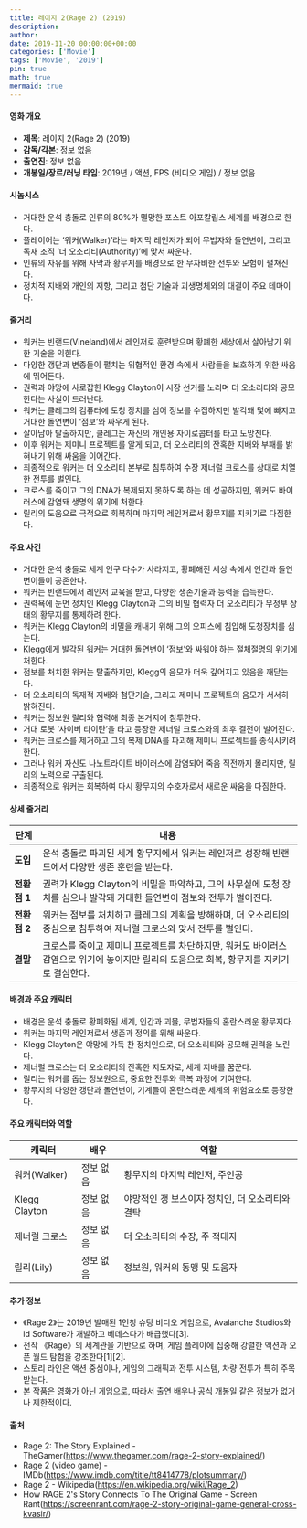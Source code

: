 ```yaml
---
title: 레이지 2(Rage 2) (2019)
description: 
author: 
date: 2019-11-20 00:00:00+00:00
categories: ['Movie']
tags: ['Movie', '2019']
pin: true
math: true
mermaid: true
---
```

#### 영화 개요

- **제목**: 레이지 2(Rage 2) (2019)  
- **감독/각본**: 정보 없음  
- **출연진**: 정보 없음  
- **개봉일/장르/러닝 타임**: 2019년 / 액션, FPS (비디오 게임) / 정보 없음  

#### 시놉시스

- 거대한 운석 충돌로 인류의 80%가 멸망한 포스트 아포칼립스 세계를 배경으로 한다.  
- 플레이어는 ‘워커(Walker)’라는 마지막 레인저가 되어 무법자와 돌연변이, 그리고 독재 조직 ‘더 오소리티(Authority)’에 맞서 싸운다.  
- 인류의 자유를 위해 사막과 황무지를 배경으로 한 무자비한 전투와 모험이 펼쳐진다.  
- 정치적 지배와 개인의 저항, 그리고 첨단 기술과 괴생명체와의 대결이 주요 테마이다.  

#### 줄거리

- 워커는 빈랜드(Vineland)에서 레인저로 훈련받으며 황폐한 세상에서 살아남기 위한 기술을 익힌다.  
- 다양한 갱단과 변종들이 펼치는 위협적인 환경 속에서 사람들을 보호하기 위한 싸움에 뛰어든다.  
- 권력과 야망에 사로잡힌 Klegg Clayton이 시장 선거를 노리며 더 오소리티와 공모한다는 사실이 드러난다.  
- 워커는 클레그의 컴퓨터에 도청 장치를 심어 정보를 수집하지만 발각돼 덫에 빠지고 거대한 돌연변이 ‘점보’와 싸우게 된다.  
- 살아남아 탈출하지만, 클레그는 자신의 개인용 자이로콥터를 타고 도망친다.  
- 이후 워커는 제미니 프로젝트를 알게 되고, 더 오소리티의 잔혹한 지배와 부패를 밝혀내기 위해 싸움을 이어간다.  
- 최종적으로 워커는 더 오소리티 본부로 침투하여 수장 제너럴 크로스를 상대로 치열한 전투를 벌인다.  
- 크로스를 죽이고 그의 DNA가 복제되지 못하도록 하는 데 성공하지만, 워커도 바이러스에 감염돼 생명의 위기에 처한다.  
- 릴리의 도움으로 극적으로 회복하며 마지막 레인저로서 황무지를 지키기로 다짐한다.  

#### 주요 사건

- 거대한 운석 충돌로 세계 인구 다수가 사라지고, 황폐해진 세상 속에서 인간과 돌연변이들이 공존한다.  
- 워커는 빈랜드에서 레인저 교육을 받고, 다양한 생존기술과 능력을 습득한다.  
- 권력욕에 눈먼 정치인 Klegg Clayton과 그의 비밀 협력자 더 오소리티가 무정부 상태의 황무지를 통제하려 한다.  
- 워커는 Klegg Clayton의 비밀을 캐내기 위해 그의 오피스에 침입해 도청장치를 심는다.  
- Klegg에게 발각된 워커는 거대한 돌연변이 ‘점보’와 싸워야 하는 절체절명의 위기에 처한다.  
- 점보를 처치한 워커는 탈출하지만, Klegg의 음모가 더욱 깊어지고 있음을 깨닫는다.  
- 더 오소리티의 독재적 지배와 첨단기술, 그리고 제미니 프로젝트의 음모가 서서히 밝혀진다.  
- 워커는 정보원 릴리와 협력해 최종 본거지에 침투한다.  
- 거대 로봇 ‘사이버 타이탄’을 타고 등장한 제너럴 크로스와의 최후 결전이 벌어진다.  
- 워커는 크로스를 제거하고 그의 복제 DNA를 파괴해 제미니 프로젝트를 종식시키려 한다.  
- 그러나 워커 자신도 나노트라이트 바이러스에 감염되어 죽음 직전까지 몰리지만, 릴리의 노력으로 구출된다.  
- 최종적으로 워커는 회복하여 다시 황무지의 수호자로서 새로운 싸움을 다짐한다.  

#### 상세 줄거리

| **단계** | **내용** |
|----------|----------|
| **도입** | 운석 충돌로 파괴된 세계 황무지에서 워커는 레인저로 성장해 빈랜드에서 다양한 생존 훈련을 받는다. |
| **전환점 1** | 권력가 Klegg Clayton의 비밀을 파악하고, 그의 사무실에 도청 장치를 심으나 발각돼 거대한 돌연변이 점보와 전투가 벌어진다. |
| **전환점 2** | 워커는 점보를 처치하고 클레그의 계획을 방해하며, 더 오소리티의 중심으로 침투하여 제너럴 크로스와 맞서 전투를 벌인다. |
| **결말** | 크로스를 죽이고 제미니 프로젝트를 차단하지만, 워커도 바이러스 감염으로 위기에 놓이지만 릴리의 도움으로 회복, 황무지를 지키기로 결심한다. |

#### 배경과 주요 캐릭터

- 배경은 운석 충돌로 황폐화된 세계, 인간과 괴물, 무법자들의 혼란스러운 황무지다.  
- 워커는 마지막 레인저로서 생존과 정의를 위해 싸운다.  
- Klegg Clayton은 야망에 가득 찬 정치인으로, 더 오소리티와 공모해 권력을 노린다.  
- 제너럴 크로스는 더 오소리티의 잔혹한 지도자로, 세계 지배를 꿈꾼다.  
- 릴리는 워커를 돕는 정보원으로, 중요한 전투와 극복 과정에 기여한다.  
- 황무지의 다양한 갱단과 돌연변이, 기계들이 혼란스러운 세계의 위험요소로 등장한다.  

#### 주요 캐릭터와 역할

| **캐릭터**      | **배우** | **역할**                                    |
|-----------------|----------|---------------------------------------------|
| 워커(Walker)    | 정보 없음  | 황무지의 마지막 레인저, 주인공               |
| Klegg Clayton   | 정보 없음  | 야망적인 갱 보스이자 정치인, 더 오소리티와 결탁 |
| 제너럴 크로스   | 정보 없음  | 더 오소리티의 수장, 주 적대자                  |
| 릴리(Lily)      | 정보 없음  | 정보원, 워커의 동맹 및 도움자                    |

#### 추가 정보

- 《Rage 2》는 2019년 발매된 1인칭 슈팅 비디오 게임으로, Avalanche Studios와 id Software가 개발하고 베데스다가 배급했다[3].  
- 전작 《Rage》의 세계관을 기반으로 하며, 게임 플레이에 집중해 강렬한 액션과 오픈 월드 탐험을 강조한다[1][2].  
- 스토리 라인은 액션 중심이나, 게임의 그래픽과 전투 시스템, 차량 전투가 특히 주목받는다.  
- 본 작품은 영화가 아닌 게임으로, 따라서 출연 배우나 공식 개봉일 같은 정보가 없거나 제한적이다.  

#### 출처

- Rage 2: The Story Explained - TheGamer(https://www.thegamer.com/rage-2-story-explained/)  
- Rage 2 (video game) - IMDb(https://www.imdb.com/title/tt8414778/plotsummary/)  
- Rage 2 - Wikipedia(https://en.wikipedia.org/wiki/Rage_2)  
- How RAGE 2's Story Connects To The Original Game - Screen Rant(https://screenrant.com/rage-2-story-original-game-general-cross-kvasir/)

